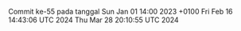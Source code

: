 Commit ke-55 pada tanggal Sun Jan 01 14:00 2023 +0100
Fri Feb 16 14:43:06 UTC 2024
Thu Mar 28 20:10:55 UTC 2024
